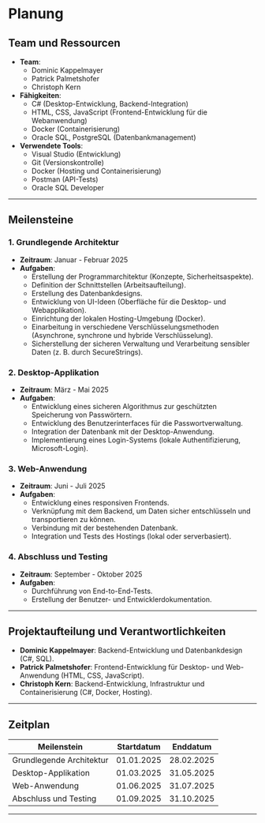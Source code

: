 # Planung

## Team und Ressourcen
- **Team**: 
  - Dominic Kappelmayer
  - Patrick Palmetshofer
  - Christoph Kern
- **Fähigkeiten**:
  - C# (Desktop-Entwicklung, Backend-Integration)
  - HTML, CSS, JavaScript (Frontend-Entwicklung für die Webanwendung)
  - Docker (Containerisierung)
  - Oracle SQL, PostgreSQL (Datenbankmanagement)
- **Verwendete Tools**:
  - Visual Studio (Entwicklung)
  - Git (Versionskontrolle)
  - Docker (Hosting und Containerisierung)
  - Postman (API-Tests)
  - Oracle SQL Developer

---

## Meilensteine

### **1. Grundlegende Architektur**
- **Zeitraum**: Januar - Februar 2025  
- **Aufgaben**:
  - Erstellung der Programmarchitektur (Konzepte, Sicherheitsaspekte).
  - Definition der Schnittstellen (Arbeitsaufteilung).
  - Erstellung des Datenbankdesigns.
  - Entwicklung von UI-Ideen (Oberfläche für die Desktop- und Webapplikation).
  - Einrichtung der lokalen Hosting-Umgebung (Docker).
  - Einarbeitung in verschiedene Verschlüsselungsmethoden (Asynchrone, synchrone und hybride Verschlüsselung).
  - Sicherstellung der sicheren Verwaltung und Verarbeitung sensibler Daten (z. B. durch SecureStrings).

### **2. Desktop-Applikation**
- **Zeitraum**: März - Mai 2025  
- **Aufgaben**:
  - Entwicklung eines sicheren Algorithmus zur geschützten Speicherung von Passwörtern.
  - Entwicklung des Benutzerinterfaces für die Passwortverwaltung.
  - Integration der Datenbank mit der Desktop-Anwendung.
  - Implementierung eines Login-Systems (lokale Authentifizierung, Microsoft-Login).

### **3. Web-Anwendung**
- **Zeitraum**: Juni - Juli 2025  
- **Aufgaben**:
  - Entwicklung eines responsiven Frontends.
  - Verknüpfung mit dem Backend, um Daten sicher entschlüsseln und transportieren zu können.
  - Verbindung mit der bestehenden Datenbank.
  - Integration und Tests des Hostings (lokal oder serverbasiert).

### **4. Abschluss und Testing**
- **Zeitraum**: September - Oktober 2025  
- **Aufgaben**:
  - Durchführung von End-to-End-Tests.
  - Erstellung der Benutzer- und Entwicklerdokumentation.

---

## Projektaufteilung und Verantwortlichkeiten

- **Dominic Kappelmayer**: Backend-Entwicklung und Datenbankdesign (C#, SQL).  
- **Patrick Palmetshofer**: Frontend-Entwicklung für Desktop- und Web-Anwendung (HTML, CSS, JavaScript).  
- **Christoph Kern**: Backend-Entwicklung, Infrastruktur und Containerisierung (C#, Docker, Hosting).

---

## Zeitplan

| **Meilenstein**                     | **Startdatum**  | **Enddatum**    |
|-------------------------------------|-----------------|-----------------|
| Grundlegende Architektur            | 01.01.2025      | 28.02.2025      |
| Desktop-Applikation                 | 01.03.2025      | 31.05.2025      |
| Web-Anwendung                       | 01.06.2025      | 31.07.2025      |
| Abschluss und Testing               | 01.09.2025      | 31.10.2025      |

---

<!--
## Effort Estimation

| **ID**   | **User Story**                                                                                                     | **CoS (Criteria of Satisfaction)**                                                                              | **Estimated Effort** | **Priority** | **Status** | **Time Spent (hours)** |
|----------|--------------------------------------------------------------------------------------------------------------------|----------------------------------------------------------------------------------------------------------------|----------------------|--------------|------------|------------------------|
| Main-01  | Als Demo-User möchte ich ein einfaches Login-System sehen, um mich in der Desktop-App authentifizieren zu können.   | Login-Seite mit Benutzername und Passwort; erfolgreiche Anmeldung führt zur Hauptseite.                        | 3                    | Hoch         | Offen      | 0                      |
| Main-02  | Als User möchte ich eine Passwort-Datenbank erstellen und durchsuchen können.                                       | Die Datenbank soll Einträge hinzufügen, löschen, bearbeiten und durchsuchen können.                            | 8                    | Hoch         | Offen      | 0                      |
| Main-03  | Als Admin möchte ich die Datenbank selbst hosten können, um keine externen Anbieter zu benötigen.                   | Anleitung zur Installation der Datenbank auf einem eigenen Server (Docker-Support).                            | 5                    | Mittel       | Offen      | 0                      |
| Main-04  | Als User möchte ich Passwörter sicher speichern, um keine externen Tools nutzen zu müssen.                          | Verschlüsselung der Datenbank mittels AES-256-Standard.                                                        | 5                    | Hoch         | Offen      | 0                      |
| Main-05  | Als User möchte ich eine Exportfunktion, um Passwörter in eine Datei zu sichern.                                    | Export im CSV-Format mit Passwortschutz; Kompatibilität mit anderen Tools wie KeePass.                         | 4                    | Niedrig      | Offen      | 0                      |

---
-->